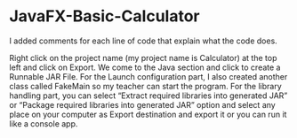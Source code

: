 # JavaFX-Basic-Calculator

I added comments for each line of code that explain what the code does.

Right click on the project name (my project name is Calculator) at the top left and click on Export. 
We come to the Java section and click to create a Runnable JAR File. For the Launch configuration part, 
I also created another class called FakeMain so my teacher can start the program. 
For the library handling part, you can select “Extract required libraries into generated JAR” or “Package required libraries into generated JAR” option 
and select any place on your computer as Export destination and export it or you can run it like a console app.
